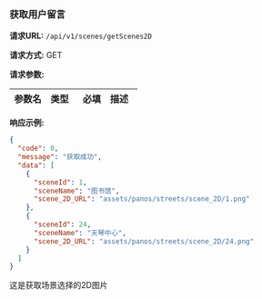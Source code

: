 ### 获取用户留言

**请求URL:** `/api/v1/scenes/getScenes2D`

**请求方式:** GET

**请求参数:**

| 参数名 | 类型   | 必填 | 描述   |
| ------ | ------ | ---- | ------ |


**响应示例:**

```json
{
  "code": 0,
  "message": "获取成功",
  "data": [
    {
      "sceneId": 1,
      "sceneName": "图书馆",
      "scene_2D_URL": "assets/panos/streets/scene_2D/1.png"
    },
    {
      "sceneId": 24,
      "sceneName": "天琴中心",
      "scene_2D_URL": "assets/panos/streets/scene_2D/24.png"
    }
  ]
}
```
这是获取场景选择的2D图片